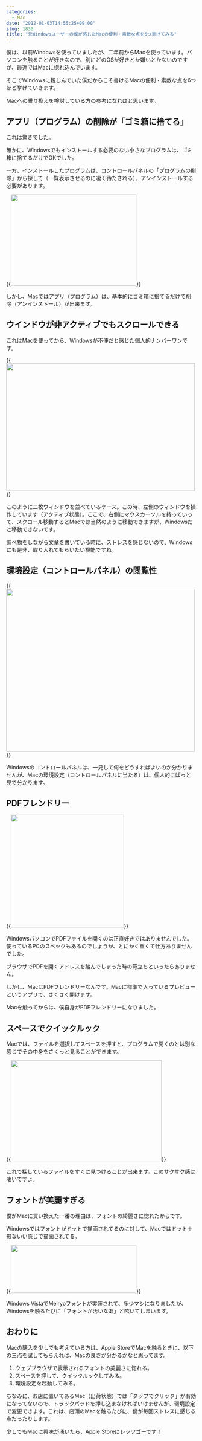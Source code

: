 ```yaml
---
categories:
  - Mac
date: "2012-01-03T14:55:25+09:00"
slug: 1830
title: "元Windowsユーザーの僕が感じたMacの便利・素敵な点を6つ挙げてみる"
---
```


僕は、以前Windowsを使っていましたが、二年前からMacを使っています。パソコンを触ることが好きなので、別にどのOSが好きとか嫌いとかないのですが、最近ではMacに惚れ込んでいます。

そこでWindowsに親しんでいた僕だからこそ書けるMacの便利・素敵な点を6つほど挙げていきます。

Macへの乗り換えを検討している方の参考になればと思います。

## アプリ（プログラム）の削除が「ゴミ箱に捨てる」

これは驚きでした。

確かに、Windowsでもインストールする必要のない小さなプログラムは、ゴミ箱に捨てるだけでOKでした。

一方、インストールしたプログラムは、コントロールパネルの「プログラムの削除」から探して（一覧表示させるのに凄く待たされる）、アンインストールする必要があります。

{{<img alt="" src="/images/2012/01/1830_1.png" width="333" height="242">}}

しかし、Macではアプリ（プログラム）は、基本的にゴミ箱に捨てるだけで削除（アンインストール）が出来ます。

## ウインドウが非アクティブでもスクロールできる

これはMacを使ってから、Windowsが不便だと感じた個人的ナンバーワンです。

{{<img alt="" src="/images/2012/01/1830_2.png" width="500" height="338">}}

このように二枚ウィンドウを並べているケース。この時、左側のウィンドウを操作しています（アクティブ状態）。ここで、右側にマウスカーソルを持っていって、スクロール移動するとMacでは当然のように移動できますが、Windowsだと移動できないです。

調べ物をしながら文章を書いている時に、ストレスを感じないので、Windowsにも是非、取り入れてもらいたい機能ですね。

## 環境設定（コントロールパネル）の閲覧性

{{<img alt="" src="/images/2012/01/1830_3.png" width="500" height="431">}}

Windowsのコントロールパネルは、一見して何をどうすればよいのか分かりませんが、Macの環境設定（コントロールパネルに当たる）は、個人的にぱっと見で分かります。

## PDFフレンドリー

{{<img alt="" src="/images/2012/01/1830_4.png" width="300" height="300">}}

WindowsパソコンでPDFファイルを開くのは正直好きではありませんでした。使っているPCのスペックもあるのでしょうが、とにかく重くて仕方ありませんでした。

ブラウザでPDFを開くアドレスを踏んでしまった時の苛立ちといったらありません。

しかし、MacはPDFフレンドリーなんです。Macに標準で入っているプレビューというアプリで、さくさく開けます。

Macを触ってからは、僕自身がPDFフレンドリーになりました。

## スペースでクイックルック

Macでは、ファイルを選択してスペースを押すと、プログラムで開くのとは別な感じでその中身をさくっと見ることができます。

{{<img alt="" src="/images/2012/01/1830_5.png" width="400" height="267">}}

これで探しているファイルをすぐに見つけることが出来ます。このサクサク感は凄いですよ。

## フォントが美麗すぎる

僕がMacに買い換えた一番の理由は、フォントの綺麗さに惚れたからです。

Windowsではフォントがドットで描画されてるのに対して、Macではドット＋影ないい感じで描画されてる。

{{<img alt="" src="/images/2012/01/1830_6.png" width="333" height="127">}}

Windows VistaでMeiryoフォントが実装されて、多少マシになりましたが、Windowsを触るたびに「フォントが汚いなあ」と呟いてしまいます。

## おわりに

Macの購入を少しでも考えている方は、Apple StoreでMacを触るときに、以下の三点を試してもらえれば、Macの良さが分かるかなと思ってます。

1. ウェブブラウザで表示されるフォントの美麗さに惚れる。
1. スペースを押して、クイックルックしてみる。
1. 環境設定を起動してみる。

ちなみに、お店に置いてあるMac（出荷状態）では「タップでクリック」が有効になってないので、トラックパッドを押し込まなければいけませんが、環境設定で変更できます。これは、店頭のMacを触るたびに、僕が毎回ストレスに感じる点だったりします。

少しでもMacに興味が湧いたら、Apple Storeにレッツゴーです！
